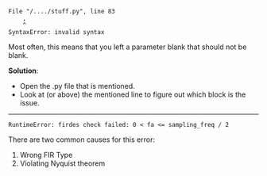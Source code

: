```
File "/..../stuff.py", line 83
    ,
    ^
SyntaxError: invalid syntax
```

Most often, this means that you left a parameter blank that should not be blank. 

**Solution**:

- Open the .py file that is mentioned.
- Look at (or above) the mentioned line to figure out which block is the issue.


------------------------

```
RuntimeError: firdes check failed: 0 < fa <= sampling_freq / 2
```

There are two common causes for this error:
1. Wrong FIR Type
2. Violating Nyquist theorem

